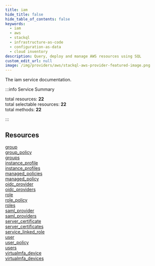 ```yaml
---
title: iam
hide_title: false
hide_table_of_contents: false
keywords:
  - iam
  - aws
  - stackql
  - infrastructure-as-code
  - configuration-as-data
  - cloud inventory
description: Query, deploy and manage AWS resources using SQL
custom_edit_url: null
image: /img/providers/aws/stackql-aws-provider-featured-image.png
---
```


The iam service documentation.

:::info Service Summary

<div class="row">
<div class="providerDocColumn">
<span>total resources:&nbsp;<b>22</b></span><br />
<span>total selectable resources:&nbsp;<b>22</b></span><br />
<span>total methods:&nbsp;<b>22</b></span><br />
</div>
</div>

:::

## Resources
<div class="row">
<div class="providerDocColumn">
<a href="/providers/awscc/iam/group/">group</a><br />
<a href="/providers/awscc/iam/group_policy/">group_policy</a><br />
<a href="/providers/awscc/iam/groups/">groups</a><br />
<a href="/providers/awscc/iam/instance_profile/">instance_profile</a><br />
<a href="/providers/awscc/iam/instance_profiles/">instance_profiles</a><br />
<a href="/providers/awscc/iam/managed_policies/">managed_policies</a><br />
<a href="/providers/awscc/iam/managed_policy/">managed_policy</a><br />
<a href="/providers/awscc/iam/oidc_provider/">oidc_provider</a><br />
<a href="/providers/awscc/iam/oidc_providers/">oidc_providers</a><br />
<a href="/providers/awscc/iam/role/">role</a><br />
<a href="/providers/awscc/iam/role_policy/">role_policy</a>
</div>
<div class="providerDocColumn">
<a href="/providers/awscc/iam/roles/">roles</a><br />
<a href="/providers/awscc/iam/saml_provider/">saml_provider</a><br />
<a href="/providers/awscc/iam/saml_providers/">saml_providers</a><br />
<a href="/providers/awscc/iam/server_certificate/">server_certificate</a><br />
<a href="/providers/awscc/iam/server_certificates/">server_certificates</a><br />
<a href="/providers/awscc/iam/service_linked_role/">service_linked_role</a><br />
<a href="/providers/awscc/iam/user/">user</a><br />
<a href="/providers/awscc/iam/user_policy/">user_policy</a><br />
<a href="/providers/awscc/iam/users/">users</a><br />
<a href="/providers/awscc/iam/virtualmfa_device/">virtualmfa_device</a><br />
<a href="/providers/awscc/iam/virtualmfa_devices/">virtualmfa_devices</a>
</div>
</div>